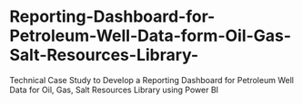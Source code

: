 # Reporting-Dashboard-for-Petroleum-Well-Data-form-Oil-Gas-Salt-Resources-Library-
Technical Case Study to Develop a Reporting Dashboard for Petroleum Well Data for Oil, Gas, Salt Resources Library using Power BI
